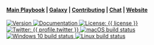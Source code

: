 <h4>
  <a href="{{ repository.playbooks }}">Main Playbook</a>
  <span> | </span>
  <a href="{{ profile.galaxy }}/{{ role_name }}">Galaxy</a>
  <span> | </span>
  <a href="{{ repository.group.ansible_roles }}/{{ role_name }}/-/blob/master/CONTRIBUTING.md">Contributing</a>
  <span> | </span>
  <a href="{{ chat_url }}">Chat</a>
  <span> | </span>
  <a href="{{ website.homepage }}">Website</a>
</h4>
<p>
  <a href="{{ repository.group.ansible_roles }}/{{ role_name }}">
    <img alt="Version" src="https://img.shields.io/badge/version-{{ version }}-blue.svg?cacheSeconds=2592000" />
  </a>
  <a href="{{ website.documentation }}/{{ role_name }}" target="_blank">
    <img alt="Documentation" src="https://img.shields.io/badge/documentation-yes-brightgreen.svg" />
  </a>
  <a href="{{ repository.gitlab_ansible_roles_group }}/{{ role_name }}/-/raw/master/LICENSE" target="_blank">
    <img alt="License: {{ license }}" src="https://img.shields.io/badge/License-{{ license }}-yellow.svg" />
  </a>
  <a href="https://twitter.com/{{ profile.twitter }}" target="_blank">
    <img alt="Twitter: {{ profile.twitter }}" src="https://img.shields.io/twitter/follow/{{ profile.twitter }}.svg?style=social" />
  </a>
  <a href="">
    <img alt="macOS build status" src="https://img.shields.io/github/checks-status/MegabyteLabs/{{ github_link }}/master?color=cyan&label=macOS%20Build%20Status&logo=apple&style=for-the-badge">
  </a>
  <a href="">
    <img alt="Windows 10 build status" src="https://img.shields.io/github/checks-status/MegabyteLabs/{{ github_link }}/master?color=cyan&label=Windows%20Build%20Status&logo=windows&style=for-the-badge">
  </a>
  <a href="">
    <img alt="Linux build status" src="https://img.shields.io/github/checks-status/MegabyteLabs/{{ github_link }}/master?color=cyan&label=Windows%20Build%20Status&logo=windows&style=for-the-badge">
  </a>
</p>
